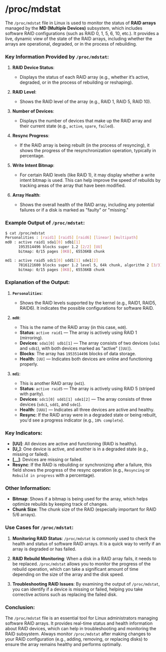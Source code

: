 # /proc/mdstat
The `/proc/mdstat` file in Linux is used to monitor the status of **RAID arrays** managed by the **MD (Multiple Devices)** subsystem, which includes software RAID configurations (such as RAID 0, 1, 5, 6, 10, etc.). It provides a live, dynamic view of the state of the RAID arrays, including whether the arrays are operational, degraded, or in the process of rebuilding.

### Key Information Provided by `/proc/mdstat`:

1. **RAID Device Status**:
   - Displays the status of each RAID array (e.g., whether it’s active, degraded, or in the process of rebuilding or reshaping).

2. **RAID Level**:
   - Shows the RAID level of the array (e.g., RAID 1, RAID 5, RAID 10).

3. **Number of Devices**:
   - Displays the number of devices that make up the RAID array and their current state (e.g., `active`, `spare`, `failed`).

4. **Resync Progress**:
   - If the RAID array is being rebuilt (in the process of resyncing), it shows the progress of the resynchronization operation, typically in percentage.

5. **Write Intent Bitmap**:
   - For certain RAID levels (like RAID 1), it may display whether a write intent bitmap is used. This can help improve the speed of rebuilds by tracking areas of the array that have been modified.

6. **Array Health**:
   - Shows the overall health of the RAID array, including any potential failures or if a disk is marked as "faulty" or "missing."

### Example Output of `/proc/mdstat`:

```bash
$ cat /proc/mdstat
Personalities : [raid1] [raid5] [raid6] [linear] [multipath]
md0 : active raid1 sda1[0] sdb1[1]
      1953514496 blocks super 1.2 [2/2] [UU]
      bitmap: 0/15 pages [0KB], 65536KB chunk

md1 : active raid5 sdc1[0] sdd1[1] sde1[2]
      7816121600 blocks super 1.2 level 5, 64k chunk, algorithm 2 [3/3] [UUU]
      bitmap: 0/15 pages [0KB], 65536KB chunk
```

### Explanation of the Output:

1. **`Personalities`**:
   - Shows the RAID levels supported by the kernel (e.g., RAID1, RAID5, RAID6). It indicates the possible configurations for software RAID.
   
2. **`md0`**:
   - This is the name of the RAID array (in this case, `md0`).
   - **Status**: `active raid1` — The array is actively using RAID 1 (mirroring).
   - **Devices**: `sda1[0] sdb1[1]` — The array consists of two devices (`sda1` and `sdb1`), with both devices marked as "active" (`[UU]`).
   - **Blocks**: The array has `1953514496` blocks of data storage.
   - **Health**: `[UU]` — Indicates both devices are online and functioning properly.

3. **`md1`**:
   - This is another RAID array (`md1`).
   - **Status**: `active raid5` — The array is actively using RAID 5 (striped with parity).
   - **Devices**: `sdc1[0] sdd1[1] sde1[2]` — The array consists of three devices (`sdc1`, `sdd1`, and `sde1`).
   - **Health**: `[UUU]` — Indicates all three devices are active and healthy.
   - **Resync**: If the RAID array were in a degraded state or being rebuilt, you'd see a progress indicator (e.g., `10% complete`).

### Key Indicators:
- **[UU]**: All devices are active and functioning (RAID is healthy).
- **[U_]**: One device is active, and another is in a degraded state (e.g., missing or failed).
- **[__]**: Devices are missing or failed.
- **Resync**: If the RAID is rebuilding or synchronizing after a failure, this field shows the progress of the resync operation (e.g., `Resyncing` or `Rebuild in progress` with a percentage).

### Other Information:
- **Bitmap**: Shows if a bitmap is being used for the array, which helps optimize rebuilds by keeping track of changes.
- **Chunk Size**: The chunk size of the RAID (especially important for RAID 5/6 arrays).

### Use Cases for `/proc/mdstat`:
1. **Monitoring RAID Status**: `/proc/mdstat` is commonly used to check the health and status of software RAID arrays. It is a quick way to verify if an array is degraded or has failed.
   
2. **RAID Rebuild Monitoring**: When a disk in a RAID array fails, it needs to be replaced. `/proc/mdstat` allows you to monitor the progress of the rebuild operation, which can take a significant amount of time depending on the size of the array and the disk speed.

3. **Troubleshooting RAID Issues**: By examining the output of `/proc/mdstat`, you can identify if a device is missing or failed, helping you take corrective actions such as replacing the failed disk.

### Conclusion:
The `/proc/mdstat` file is an essential tool for Linux administrators managing software RAID arrays. It provides real-time status and health information about RAID devices, which can help in troubleshooting and monitoring the RAID subsystem. Always monitor `/proc/mdstat` after making changes to your RAID configuration (e.g., adding, removing, or replacing disks) to ensure the array remains healthy and performs optimally.
